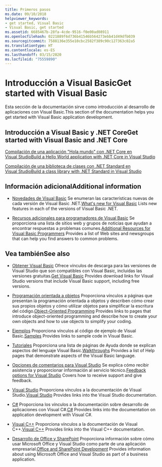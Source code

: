 ```yaml
---
title: Primeros pasos
ms.date: 09/10/2018
helpviewer_keywords:
- get started, Visual Basic
- Visual Basic, get started
ms.assetid: 6685467b-28fa-4cde-9516-f0e00ad08911
ms.openlocfilehash: 0221889f6d736b41546b564273ebb41d49dfb039
ms.sourcegitcommit: 7588136e355e10cbc2582f389c90c127363c02a5
ms.translationtype: HT
ms.contentlocale: es-ES
ms.lasthandoff: 03/15/2020
ms.locfileid: "75559890"
---
```

# <a name="get-started-with-visual-basic"></a><span data-ttu-id="296ea-102">Introducción a Visual Basic</span><span class="sxs-lookup"><span data-stu-id="296ea-102">Get started with Visual Basic</span></span>

<span data-ttu-id="296ea-103">Esta sección de la documentación sirve como introducción al desarrollo de aplicaciones con Visual Basic.</span><span class="sxs-lookup"><span data-stu-id="296ea-103">This section of the documentation helps you get started with Visual Basic application development.</span></span>

## <a name="get-started-with-visual-basic-and-net-core"></a><span data-ttu-id="296ea-104">Introducción a Visual Basic y .NET Core</span><span class="sxs-lookup"><span data-stu-id="296ea-104">Get started with Visual Basic and .NET Core</span></span>

[<span data-ttu-id="296ea-105">Compilación de una aplicación "Hola mundo" con .NET Core en Visual Studio</span><span class="sxs-lookup"><span data-stu-id="296ea-105">Build a Hello World application with .NET Core in Visual Studio</span></span>](../../core/tutorials/with-visual-studio.md)

[<span data-ttu-id="296ea-106">Compilación de una biblioteca de clases con .NET Standard en Visual Studio</span><span class="sxs-lookup"><span data-stu-id="296ea-106">Build a class library with .NET Standard in Visual Studio</span></span>](../../core/tutorials/library-with-visual-studio.md)

## <a name="additional-information"></a><span data-ttu-id="296ea-107">Información adicional</span><span class="sxs-lookup"><span data-stu-id="296ea-107">Additional information</span></span>

- <span data-ttu-id="296ea-108">[Novedades de Visual Basic](whats-new.md) Se enumeran las características nuevas de cada versión de Visual Basic .NET.</span><span class="sxs-lookup"><span data-stu-id="296ea-108">[What's new for Visual Basic](whats-new.md) Lists new features in each of the versions of Visual Basic .NET.</span></span>

- <span data-ttu-id="296ea-109">[Recursos adicionales para programadores de Visual Basic](additional-resources.md) Se proporciona una lista de sitios web y grupos de noticias que ayudan a encontrar respuestas a problemas comunes.</span><span class="sxs-lookup"><span data-stu-id="296ea-109">[Additional Resources for Visual Basic Programmers](additional-resources.md) Provides a list of Web sites and newsgroups that can help you find answers to common problems.</span></span>

## <a name="see-also"></a><span data-ttu-id="296ea-110">Vea también</span><span class="sxs-lookup"><span data-stu-id="296ea-110">See also</span></span>

- <span data-ttu-id="296ea-111">[Obtener Visual Basic](https://visualstudio.microsoft.com/downloads/?utm_medium=microsoft&utm_source=docs.microsoft.com&utm_campaign=inline+link&utm_content=download+vs2019) Ofrece vínculos de descarga para las versiones de Visual Studio que son compatibles con Visual Basic, incluidas las versiones gratuitas.</span><span class="sxs-lookup"><span data-stu-id="296ea-111">[Get Visual Basic](https://visualstudio.microsoft.com/downloads/?utm_medium=microsoft&utm_source=docs.microsoft.com&utm_campaign=inline+link&utm_content=download+vs2019) Provides download links for Visual Studio versions that include Visual Basic support, including free versions.</span></span>

- <span data-ttu-id="296ea-112">[Programación orientada a objetos](../programming-guide/concepts/object-oriented-programming.md) Proporciona vínculos a páginas que presentan la programación orientada a objetos y describen cómo crear sus propios objetos y cómo utilizar objetos para simplificar la escritura del código.</span><span class="sxs-lookup"><span data-stu-id="296ea-112">[Object-Oriented Programming](../programming-guide/concepts/object-oriented-programming.md) Provides links to pages that introduce object-oriented programming and describe how to create your own objects and how to use objects to simplify your coding.</span></span>

- <span data-ttu-id="296ea-113">[Ejemplos](https://github.com/dotnet/samples/tree/master/snippets/visualbasic) Proporciona vínculos al código de ejemplo de Visual Basic.</span><span class="sxs-lookup"><span data-stu-id="296ea-113">[Samples](https://github.com/dotnet/samples/tree/master/snippets/visualbasic) Provides links to sample code in Visual Basic.</span></span>

- <span data-ttu-id="296ea-114">[Tutoriales](../walkthroughs.md) Proporciona una lista de páginas de Ayuda donde se explican aspectos del lenguaje Visual Basic.</span><span class="sxs-lookup"><span data-stu-id="296ea-114">[Walkthroughs](../walkthroughs.md) Provides a list of Help pages that demonstrate aspects of the Visual Basic language.</span></span>

- <span data-ttu-id="296ea-115">[Opciones de comentarios para Visual Studio](/visualstudio/ide/feedback-options) Se explica cómo recibir asistencia y proporcionar información al servicio técnico.</span><span class="sxs-lookup"><span data-stu-id="296ea-115">[Feedback options for Visual Studio](/visualstudio/ide/feedback-options) Covers how to receive support and give feedback.</span></span>

- <span data-ttu-id="296ea-116">[Visual Studio](/visualstudio/) Proporciona vínculos a la documentación de Visual Studio.</span><span class="sxs-lookup"><span data-stu-id="296ea-116">[Visual Studio](/visualstudio/) Provides links into the Visual Studio documentation.</span></span>

- <span data-ttu-id="296ea-117">[C#](../../csharp/index.yml) Proporciona los vínculos a la documentación sobre desarrollo de aplicaciones con Visual C#.</span><span class="sxs-lookup"><span data-stu-id="296ea-117">[C#](../../csharp/index.yml) Provides links into the documentation on application development with Visual C#.</span></span>

- <span data-ttu-id="296ea-118">[Visual C++](/cpp/) Proporciona vínculos a la documentación de Visual C++.</span><span class="sxs-lookup"><span data-stu-id="296ea-118">[Visual C++](/cpp/) Provides links into the Visual C++ documentation.</span></span>

- <span data-ttu-id="296ea-119">[Desarrollo de Office y SharePoint](/visualstudio/vsto/office-and-sharepoint-development-in-visual-studio) Proporciona información sobre cómo usar Microsoft Office y Visual Studio como parte de una aplicación empresarial.</span><span class="sxs-lookup"><span data-stu-id="296ea-119">[Office and SharePoint Development](/visualstudio/vsto/office-and-sharepoint-development-in-visual-studio) Provides information about using Microsoft Office and Visual Studio as part of a business application.</span></span>
